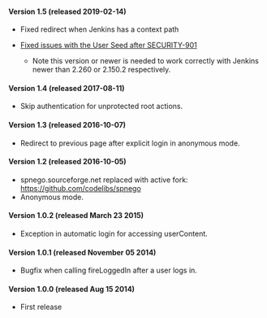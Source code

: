 #### **Version 1.5 (released 2019-02-14)**

-   Fixed redirect when Jenkins has a context path

-   [Fixed issues with the User Seed after
    SECURITY-901](https://github.com/jenkinsci/kerberos-sso-plugin/commit/0e35355a0436e55c5e96afbf0dea7bb7563576fb)
    -   Note this version or newer is needed to work correctly with
        Jenkins newer than 2.260 or 2.150.2 respectively.

#### **Version 1.4 (released 2017-08-11)**

-   Skip authentication for unprotected root actions.

#### **Version 1.3 (released 2016-10-07)**

-   Redirect to previous page after explicit login in anonymous mode.

#### **Version 1.2 (released 2016-10-05)**

-   spnego.sourceforge.net replaced with active fork:
    <https://github.com/codelibs/spnego>
-   Anonymous mode.

#### **Version 1.0.2 (released March 23 2015)**

-   Exception in automatic login for accessing userContent.

#### **Version 1.0.1 (released November 05 2014)**

-   Bugfix when calling fireLoggedIn after a user logs in.

#### **Version 1.0.0 (released Aug 15 2014)**

-   First release